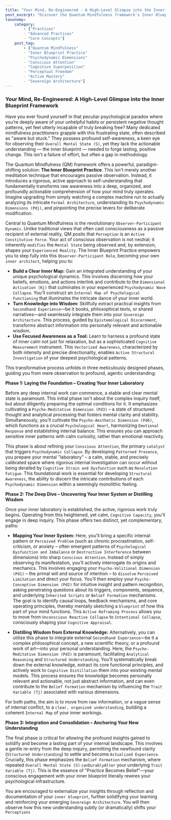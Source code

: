 ```yaml
---
title: "Your Mind, Re-Engineered - A High-Level Glimpse into the Inner Blueprint Framework"
post_excerpt: "Discover the Quantum Mindfulness framework's Inner Blueprint Practice, a rigorous methodology for transforming self-awareness into actionable understanding of your mind's architecture. This approach guides you from passively observing mental patterns to actively re-engineering your inner landscape, fostering lasting psychological transformation and true perceptual freedom."
taxonomy:
    category:
        - ["Practices"
        - "Advanced Practices"
        - "Core Concepts"]
    post_tag:
        - ["Quantum Mindfulness"
        - "Inner Blueprint Practice"
        - "Psychodynamic Dimensions"
        - "Conscious Attention"
        - "Cognitive Superposition"
        - "Perceptual Freedom"
        - "Active Mastery"
        - "Sovereign Architecture"]
---
```

### Your Mind, Re-Engineered: A High-Level Glimpse into the Inner Blueprint Framework

Have you ever found yourself in that peculiar psychological paradox where you’re deeply aware of your unhelpful habits or persistent negative thought patterns, yet feel utterly incapable of truly breaking free? Many dedicated mindfulness practitioners grapple with this frustrating state, often described as "aware but stuck." They possess profound self-awareness, a keen eye for observing their `Overall Mental State (S)`, yet they lack the actionable understanding — the inner blueprint — needed to forge lasting, positive change. This isn't a failure of effort, but often a gap in methodology.

The Quantum Mindfulness (QM) framework offers a powerful, paradigm-shifting solution: **The Inner Blueprint Practice**. This isn't merely another meditation technique that encourages passive observation. Instead, it introduces a rigorous, active approach to self-understanding that fundamentally transforms raw awareness into a deep, organized, and profoundly actionable comprehension of how your mind truly operates. Imagine upgrading from simply watching a complex machine run to actually analyzing its intricate `Formal Architecture`, understanding its `Psychodynamic Dimensions (Pdj)`, and pinpointing the precise levers for deliberate modification.

Central to Quantum Mindfulness is the revolutionary `Observer-Participant Dynamic`. Unlike traditional views that often cast consciousness as a passive recipient of external reality, QM posits that `Perception` is an `Active Constitutive Force`. Your act of conscious observation is not neutral; it inherently `modifies` the `Mental State` being observed and, by extension, shapes your `Experienced Reality`. The Inner Blueprint Practice empowers you to step fully into this `Observer-Participant Role`, becoming your own `inner architect`, helping you to:

*   **Build a Clear Inner Map:** Gain an integrated understanding of your unique psychological dynamics. This involves discerning how your beliefs, emotions, and actions interlink and contribute to the `Dimensional Activation (Kj)` that culminates in your experienced `Psychodynamic Wave Collapse`. You'll construct an `Internal Map of Psychological Functioning` that illuminates the intricate dance of your inner world.
*   **Turn Knowledge into Wisdom:** Skillfully extract practical insights from `Secondhand Experience`—be it books, philosophical texts, or shared narratives—and seamlessly integrate them into your `Sovereign Architecture`. This process, guided by `Epistemological Discernment`, transforms abstract information into personally relevant and actionable wisdom.
*   **Use Focused Awareness as a Tool:** Learn to harness a profound state of inner calm not just for relaxation, but as a sophisticated `Cognitive Measurement` instrument. This `Vectorized Awareness`, characterized by both intensity and precise directionality, enables `Active Structural Investigation` of your deepest psychological patterns.

This transformative process unfolds in three meticulously designed phases, guiding you from mere observation to profound, agentic understanding:

**Phase 1: Laying the Foundation – Creating Your Inner Laboratory**

Before any deep internal work can commence, a stable and clear mental state is paramount. This initial phase isn't about the complex inquiry itself, but about diligently preparing the optimal conditions for it. It emphasizes cultivating a `Psycho-Meditative Dimension (Pd3)` – a state of structured thought and analytical processing that fosters mental clarity and stability. Simultaneously, you’ll cultivate the `Psycho-Aesthetic Dimension (Pd6)`, which functions as a crucial `Psychological Heart`, harmonizing `Emotional Response` and establishing internal balance. This ensures you can approach sensitive inner patterns with calm curiosity, rather than emotional reactivity.

This phase is about refining your `Conscious Attention`, the primary `catalyst` that triggers `Psychodynamic Collapse`. By developing `Patterned Presence`, you prepare your mental "laboratory" – a calm, stable, and precisely calibrated space where rigorous internal investigation can occur without being derailed by `Cognitive Strain and Dysfunction` such as `Resolution Fatigue`. This foundational work is essential for developing `Structural Awareness`, the ability to discern the intricate contributions of each `Psychodynamic Dimension` within a seemingly monolithic feeling.

**Phase 2: The Deep Dive – Uncovering Your Inner System or Distilling Wisdom**

Once your inner laboratory is established, the active, rigorous work truly begins. Operating from this heightened, yet calm, `Cognitive Capacity`, you'll engage in deep inquiry. This phase offers two distinct, yet complementary, paths:

*   **Mapping Your Inner System:** Here, you'll bring a specific internal pattern or `Perceived Problem` (such as chronic procrastination, self-criticism, or anxiety – often emergent patterns of `Psychological Dysfunction and Imbalance` or `Destructive Interference` between dimensions) into sharp `Conscious Attention`. Instead of simply observing its manifestation, you'll actively interrogate its origins and mechanics. This involves engaging your `Psycho-Volitional Dimension (Pd1)` – the primal will and source of intention – to `dissolve` `Perceived Limitation` and direct your focus. You'll then employ your `Psycho-Conceptive Dimension (Pd2)` for intuitive insight and pattern recognition, asking penetrating questions about its triggers, components, sequence, and underlying `Inherited Scripts` or `Belief Formation` mechanisms. The goal is to identify causal loops, feedback mechanisms, and core operating principles, thereby mentally sketching a `blueprint` of how this part of your mind functions. This `Active Reframing Process` allows you to move from `Unconscious Reactive Collapse` to `Intentional Collapse`, consciously shaping your `Cognitive Appraisal`.

*   **Distilling Wisdom from External Knowledge:** Alternatively, you can utilize this phase to integrate external `Secondhand Experience`—be it a complex philosophical concept, a new scientific theory, or a profound work of art—into your personal understanding. Here, the `Psycho-Meditative Dimension (Pd3)` is paramount, facilitating `Analytical Reasoning` and `Structured Understanding`. You'll systematically break down the external knowledge, extract its core functional principles, and actively work to `Cognitive Distillation` them into your existing mental models. This process ensures the knowledge becomes personally relevant and actionable, not just abstract information, and can even contribute to the `Belief Formation` mechanism by influencing the `Trait Variable (Tj)` associated with various dimensions.

For both paths, the aim is to move from raw information, or a vague sense of internal conflict, to a `clear, organized understanding`, building a coherent `Internal Map` of your inner workings.

**Phase 3: Integration and Consolidation – Anchoring Your New Understanding**

The final phase is critical for allowing the profound insights gained to solidify and become a lasting part of your internal landscape. This involves a gentle re-entry from the deep inquiry, permitting the newfound clarity (`Structured Understanding`) to settle and become `Actualized Experience`. Crucially, this phase emphasizes the `Belief Formation` mechanism, where repeated `Overall Mental State (S)` `canDurablyAlter` your underlying `Trait Variable (Tj)`. This is the essence of "Practice Becomes Belief"—your conscious engagement with your inner blueprint literally rewires your psychological infrastructure.

You are encouraged to externalize your insights through reflection and documentation of your `inner blueprint`, further solidifying your learning and reinforcing your emerging `Sovereign Architecture`. You will then observe how this new understanding subtly (or dramatically) shifts your `Perceptions`